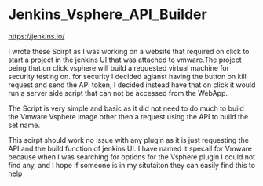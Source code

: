 # Jenkins_Vsphere_API_Builder

https://jenkins.io/   


I wrote these Scirpt as I was working on a website that required on click to start a project in the 
jenkins UI that was attached to vmware.The project being that on click vsphere will build a 
requested virtual machine for security testing on. for security I decided agianst having the 
button on kill request and send the API token, I decided instead have that on click it would run a
server side script that can not be accessed from the WebApp.


The Script is very simple and basic as it did not need to do much to build the Vmware Vsphere image
other then a request using the API to build the set name. 


This scirpt should work no issue with any plugin as it is just requesting the API and the build function
of jenkins UI. I have named it specail for Vmware because when I was searching for options for the Vsphere
plugin I could not find any, and I hope if someone is in my situtaiton they can easily find this to help
